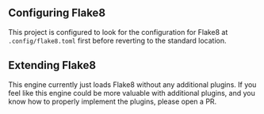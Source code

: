 ## Configuring Flake8

This project is configured to look for the configuration for Flake8 at `.config/flake8.toml` first before reverting to the standard location.

## Extending Flake8

This engine currently just loads Flake8 without any additional plugins. If you feel like this engine could be more valuable with additional plugins, and you know how to properly implement the plugins, please open a PR.
